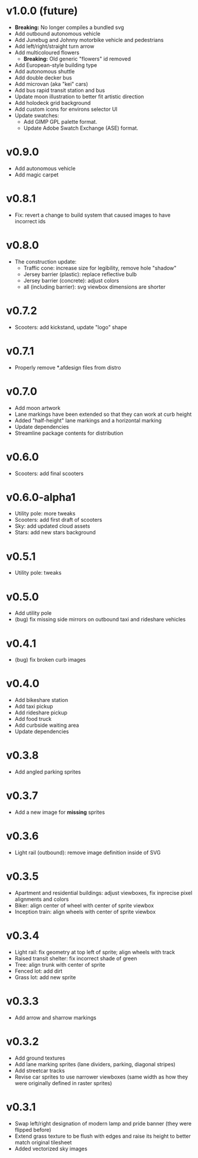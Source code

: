 # v1.0.0 (future)

- **Breaking:** No longer compiles a bundled svg
- Add outbound autonomous vehicle
- Add Junebug and Johnny motorbike vehicle and pedestrians
- Add left/right/straight turn arrow
- Add multicoloured flowers
    - **Breaking:** Old generic "flowers" id removed
- Add European-style building type
- Add autonomous shuttle
- Add double decker bus
- Add microvan (aka "kei" cars)
- Add bus rapid transit station and bus
- Update moon illustration to better fit artistic direction
- Add holodeck grid background
- Add custom icons for environs selector UI
- Update swatches:
    - Add GIMP GPL palette format.
    - Update Adobe Swatch Exchange (ASE) format.

# v0.9.0

- Add autonomous vehicle
- Add magic carpet

# v0.8.1

- Fix: revert a change to build system that caused images to have incorrect ids

# v0.8.0

- The construction update:
  - Traffic cone: increase size for legibility, remove hole "shadow"
  - Jersey barrier (plastic): replace reflective bulb
  - Jersey barrier (concrete): adjust colors
  - all (including barrier): svg viewbox dimensions are shorter

# v0.7.2

- Scooters: add kickstand, update "logo" shape

# v0.7.1

- Properly remove *.afdesign files from distro

# v0.7.0

- Add moon artwork
- Lane markings have been extended so that they can work at curb height
- Added "half-height" lane markings and a horizontal marking
- Update dependencies
- Streamline package contents for distribution

# v0.6.0

- Scooters: add final scooters

# v0.6.0-alpha1

- Utility pole: more tweaks
- Scooters: add first draft of scooters
- Sky: add updated cloud assets
- Stars: add new stars background

# v0.5.1

- Utility pole: tweaks

# v0.5.0

- Add utility pole
- (bug) fix missing side mirrors on outbound taxi and rideshare vehicles 

# v0.4.1

- (bug) fix broken curb images

# v0.4.0

- Add bikeshare station
- Add taxi pickup
- Add rideshare pickup
- Add food truck
- Add curbside waiting area
- Update dependencies

# v0.3.8

- Add angled parking sprites

# v0.3.7

- Add a new image for **missing** sprites

# v0.3.6

- Light rail (outbound): remove image definition inside of SVG

# v0.3.5

- Apartment and residential buildings: adjust viewboxes, fix inprecise pixel alignments and colors
- Biker: align center of wheel with center of sprite viewbox
- Inception train: align wheels with center of sprite viewbox

# v0.3.4

- Light rail: fix geometry at top left of sprite; align wheels with track
- Raised transit shelter: fix incorrect shade of green
- Tree: align trunk with center of sprite
- Fenced lot: add dirt
- Grass lot: add new sprite

# v0.3.3

- Add arrow and sharrow markings

# v0.3.2

- Add ground textures
- Add lane marking sprites (lane dividers, parking, diagonal stripes)
- Add streetcar tracks
- Revise car sprites to use narrower viewboxes (same width as how they were originally defined in raster sprites)

# v0.3.1

- Swap left/right designation of modern lamp and pride banner (they were flipped before)
- Extend grass texture to be flush with edges and raise its height to better match original tilesheet
- Added vectorized sky images
